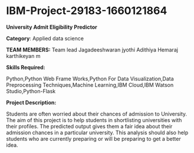 # IBM-Project-29183-1660121864

**University Admit Eligibility Predictor**


**Category**:  Applied data science


**TEAM MEMBERS:**
Team lead Jagadeeshwaran 
          jyothi Adithiya
          Hemaraj
          karthikeyan m 

**Skills Required:**

Python,Python Web Frame Works,Python For Data Visualization,Data Preprocessing Techniques,Machine Learning,IBM Cloud,IBM Watson Studio,Python-Flask

**Project Description:**

Students are often worried about their chances of admission to University. The aim of this project is to help students in shortlisting universities with their profiles. The predicted output gives them a fair idea about their admission chances in a particular university. This analysis should also help students who are currently preparing or will be preparing to get a better idea.


